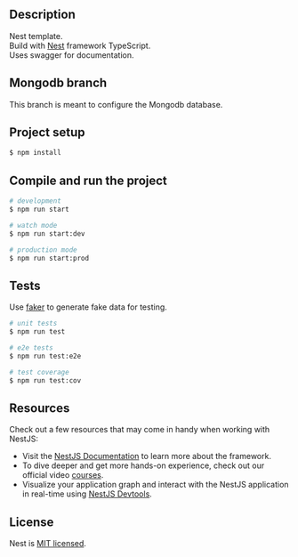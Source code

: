 ## Description
Nest template.\
Build with [Nest](https://github.com/nestjs/nest) framework TypeScript.\
Uses swagger for documentation.

## Mongodb branch
This branch is meant to configure the Mongodb database.


## Project setup

```bash
$ npm install
```

## Compile and run the project

```bash
# development
$ npm run start

# watch mode
$ npm run start:dev

# production mode
$ npm run start:prod
```

## Tests

Use [faker](https://fakerjs.dev/guide/usage.html) to generate fake data for testing.


```bash
# unit tests
$ npm run test

# e2e tests
$ npm run test:e2e

# test coverage
$ npm run test:cov
```

## Resources

Check out a few resources that may come in handy when working with NestJS:

- Visit the [NestJS Documentation](https://docs.nestjs.com) to learn more about the framework.
- To dive deeper and get more hands-on experience, check out our official video [courses](https://courses.nestjs.com/).
- Visualize your application graph and interact with the NestJS application in real-time using [NestJS Devtools](https://devtools.nestjs.com).


## License

Nest is [MIT licensed](https://github.com/nestjs/nest/blob/master/LICENSE).

